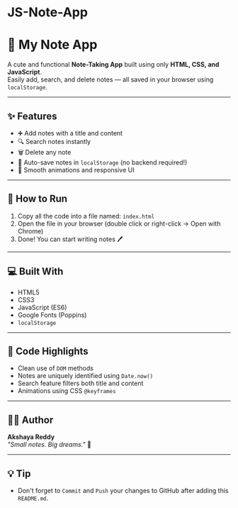 # JS-Note-App
# 📝 My Note App

A cute and functional **Note-Taking App** built using only **HTML, CSS, and JavaScript**.  
Easily add, search, and delete notes — all saved in your browser using `localStorage`.

---

## ✨ Features

- ➕ Add notes with a title and content  
- 🔍 Search notes instantly  
- 🗑️ Delete any note  
- 💾 Auto-save notes in `localStorage` (no backend required!)  
- 🎨 Smooth animations and responsive UI  

---

## 🔧 How to Run

1. Copy all the code into a file named: `index.html`  
2. Open the file in your browser (double click or right-click → Open with Chrome)  
3. Done! You can start writing notes 🖊️  

---

## 💻 Built With

- HTML5  
- CSS3  
- JavaScript (ES6)  
- Google Fonts (Poppins)  
- `localStorage`

---

## 🧠 Code Highlights

- Clean use of `DOM` methods  
- Notes are uniquely identified using `Date.now()`  
- Search feature filters both title and content  
- Animations using CSS `@keyframes`

---

## 👩‍💻 Author

**Akshaya Reddy**  
_"Small notes. Big dreams."_ 🌸

---

## 💡 Tip

- Don't forget to `Commit` and `Push` your changes to GitHub after adding this `README.md`.
